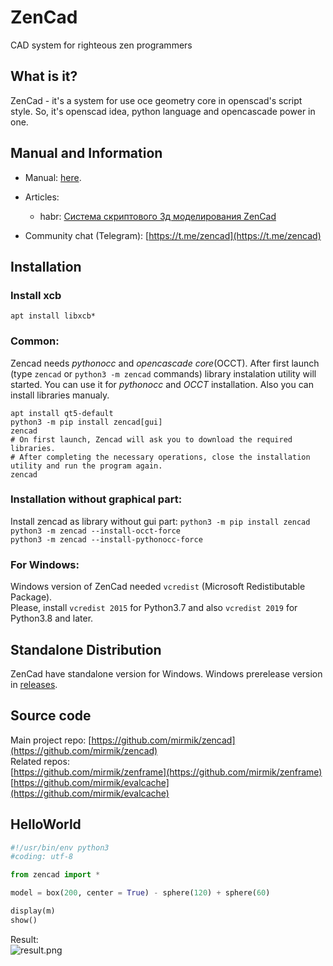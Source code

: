 ZenCad
======
CAD system for righteous zen programmers  

What is it?
-----------
ZenCad - it's a system for use oce geometry core in openscad's script style.
So, it's  openscad idea, python language and opencascade power in one.  

Manual and Information
----------------------
- Manual: [here](https://mirmik.github.io/zencad/).

- Articles:  
	- habr: [Система скриптового 3д моделирования ZenCad](https://habr.com/ru/post/443140/)

- Community chat (Telegram): [https://t.me/zencad](https://t.me/zencad)

Installation
------------
### Install xcb
```
apt install libxcb*
```

### Common:
Zencad needs *pythonocc* and *opencascade core*(OCCT). After first launch
(type `zencad` or `python3 -m zencad` commands)
library instalation utility will started. You can use it for *pythonocc* and *OCCT* installation. Also you can install libraries manualy.
```
apt install qt5-default
python3 -m pip install zencad[gui]
zencad 
# On first launch, Zenсad will ask you to download the required libraries. 
# After completing the necessary operations, close the installation utility and run the program again. 
zencad
```

### Installation without graphical part:
Install zencad as library without gui part:
```python3 -m pip install zencad```
```python3 -m zencad --install-occt-force```  
```python3 -m zencad --install-pythonocc-force```

### For Windows:  
Windows version of ZenCad needed `vcredist` (Microsoft Redistibutable Package).  
Please, install `vcredist 2015` for Python3.7 and also `vcredist 2019` for Python3.8 and later.

Standalone Distribution
-----------------------
ZenCad have standalone version for Windows.
Windows prerelease version in [releases](https://github.com/mirmik/zencad/releases).

Source code
---------------
Main project repo: 
	[https://github.com/mirmik/zencad](https://github.com/mirmik/zencad)  
Related repos:  
	[https://github.com/mirmik/zenframe](https://github.com/mirmik/zenframe)  
	[https://github.com/mirmik/evalcache](https://github.com/mirmik/evalcache)  

HelloWorld
----------
```python
#!/usr/bin/env python3
#coding: utf-8

from zencad import *

model = box(200, center = True) - sphere(120) + sphere(60)

display(m)
show()
```
Result:  
![result.png](https://mirmik.github.io/zencad/images/generic/zencad-logo.png)
